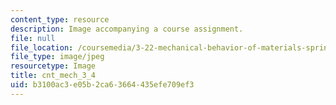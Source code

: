 ```yaml
---
content_type: resource
description: Image accompanying a course assignment.
file: null
file_location: /coursemedia/3-22-mechanical-behavior-of-materials-spring-2008/b3100ac3e05b2ca63664435efe709ef3_cnt_mech_3_4.jpg
file_type: image/jpeg
resourcetype: Image
title: cnt_mech_3_4
uid: b3100ac3-e05b-2ca6-3664-435efe709ef3
---
```


